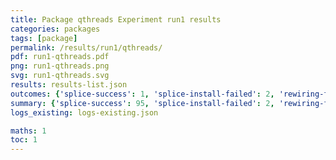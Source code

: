 ```yaml
---
title: Package qthreads Experiment run1 results
categories: packages
tags: [package]
permalink: /results/run1/qthreads/
pdf: run1-qthreads.pdf
png: run1-qthreads.png
svg: run1-qthreads.svg
results: results-list.json
outcomes: {'splice-success': 1, 'splice-install-failed': 2, 'rewiring-failed': 3, 'package-install-failed': 4, 'splice-concretization-failed': 5}
summary: {'splice-success': 95, 'splice-install-failed': 2, 'rewiring-failed': 28, 'splice-concretization-failed': 5, 'package-install-failed': 1, 'success-no-prediction': 0, 'predictions': {'spack-test': 95}, 'no-results-generated': 0, 'results-generated': 6, 'total-runs': 6}
logs_existing: logs-existing.json

maths: 1
toc: 1
---
```

